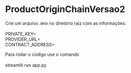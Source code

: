 # ProductOriginChainVersao2

Crie um arquivo .env no diretório raiz com as informações:
<br>
<br>
PRIVATE_KEY=<br>
PROVIDER_URL=<br>
CONTRACT_ADDRESS=<br>

Para rodar o codigo use o comando 
<br><br>
streamlit run app.py                                  

